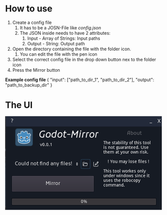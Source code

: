 # How to use

1. Create a config file
   1. It has to be a JOSN-File like _config.json_
   2. The JSON inside needs to have 2 attributes:
      1. Input - Array of Strings: Input paths
      2. Output - String: Output path
2. Open the directory containing the file with the folder icon.
   1. You can edit the file with the pen icon
3. Select the correct config file in the drop down button nex to the folder icon
4. Press the Mirror button

**Example config file**
{
  "input": ["path_to_dir_1", "path_to_dir_2"],
  "output": "path_to_backup_dir"
}


# The UI
![Screenshot](./assets/Screenshot.png)

